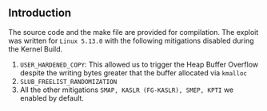 Introduction
---

The source code and the make file are provided for compilation. The exploit was written for `Linux 5.13.0` with the following mitigations disabled during the Kernel Build. 
1. `USER_HARDENED_COPY`: This allowed us to trigger the Heap Buffer Overflow despite the writing bytes greater that the buffer allocated via `kmalloc`
2. `SLUB_FREELIST_RANDOMIZATION`
3. All the other mitigations `SMAP, KASLR (FG-KASLR), SMEP, KPTI` we enabled by default. 


